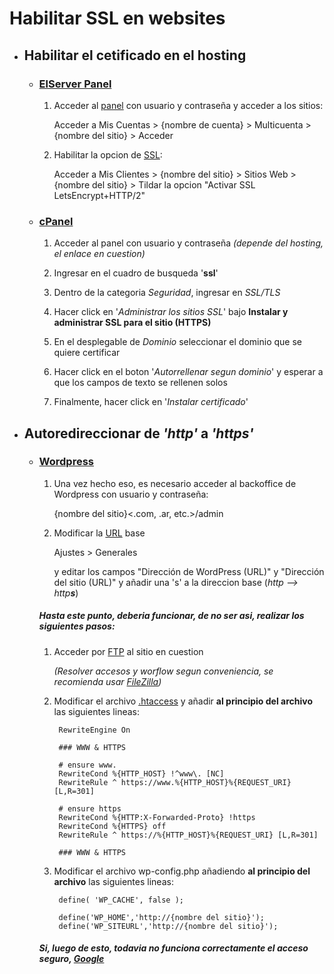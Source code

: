 # Habilitar SSL en websites

+ ## Habilitar el cetificado en el hosting

	+ ### [ElServer Panel](http://latincloud.com/)

		1. Acceder al [panel](panel.elserver.com) con usuario y contraseña y acceder a los sitios:

			Acceder a Mis Cuentas > {nombre de cuenta} > Multicuenta > {nombre del sitio} > Acceder

		2. Habilitar la opcion de [SSL](https://es.wikipedia.org/wiki/Transport_Layer_Security):

			Acceder a Mis Clientes > {nombre del sitio} > Sitios Web > {nombre del sitio} > Tildar la opcion "Activar SSL LetsEncrypt+HTTP/2"

	+ ### [cPanel](https://cpanel.com/)

		1. Acceder al panel con usuario y contraseña *(depende del hosting, el enlace en cuestion)*

		2. Ingresar en el cuadro de busqueda '**ssl**'

		3. Dentro de la categoria *Seguridad*, ingresar en *SSL/TLS*

		4. Hacer click en '*Administrar los sitios SSL*' bajo **Instalar y administrar SSL para el sitio (HTTPS)**

		5. En el desplegable de *Dominio* seleccionar el dominio que se quiere certificar

		6. Hacer click en el boton '*Autorrellenar segun dominio*' y esperar a que los campos de texto se rellenen solos

		7. Finalmente, hacer click en '*Instalar certificado*'

+ ## Autoredireccionar de *'http'* a *'https'*

	+ ### [Wordpress](https://es.wordpress.org/)

		1. Una vez hecho eso, es necesario acceder al backoffice de Wordpress con usuario y contraseña:

			{nombre del sitio}<.com, .ar, etc.\>/admin

		2. Modificar la [URL](https://es.wikipedia.org/wiki/Localizador_de_recursos_uniforme) base

			Ajustes > Generales

			y editar los campos "Dirección de WordPress (URL)" y "Dirección del sitio (URL)" y añadir una 's' a la direccion base (*http --> http**s***)

		##### Hasta este punto, deberia funcionar, de no ser asi, realizar los siguientes pasos:

		1. Acceder por [FTP](https://es.wikipedia.org/wiki/File_Transfer_Protocol) al sitio en cuestion

			*(Resolver accesos y worflow segun conveniencia, se recomienda usar [FileZilla](https://filezilla-project.org/))*

		2. Modificar el archivo [.htaccess](http://www.htaccess-guide.com/) y añadir **al principio del archivo** las siguientes lineas:

				RewriteEngine On

				### WWW & HTTPS

				# ensure www.
				RewriteCond %{HTTP_HOST} !^www\. [NC]
				RewriteRule ^ https://www.%{HTTP_HOST}%{REQUEST_URI} [L,R=301]

				# ensure https
				RewriteCond %{HTTP:X-Forwarded-Proto} !https
				RewriteCond %{HTTPS} off
				RewriteRule ^ https://%{HTTP_HOST}%{REQUEST_URI} [L,R=301]

				### WWW & HTTPS


		3. Modificar el archivo wp-config.php añadiendo **al principio del archivo** las siguientes lineas:

				define( 'WP_CACHE', false );

				define('WP_HOME','http://{nombre del sitio}');
				define('WP_SITEURL','http://{nombre del sitio}');

		##### Si, luego de esto, todavia no funciona correctamente el acceso seguro, [Google](https://google.com)
